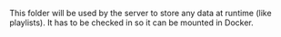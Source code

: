 This folder will be used by the server to store any data at runtime (like playlists).
It has to be checked in so it can be mounted in Docker.
